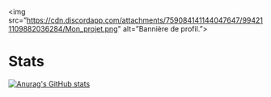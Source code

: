<img src=”https://cdn.discordapp.com/attachments/759084141144047647/994211109882036284/Mon_projet.png" alt=”Bannière de profil.”>

# Stats

[![Anurag's GitHub stats](https://github-readme-stats.vercel.app/api?username=bears9355)](https://github.com/anuraghazra/github-readme-stats)
